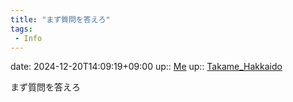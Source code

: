 ```yaml
---
title: "まず質問を答えろ"
tags:
 - Info
---
```


date: 2024-12-20T14:09:19+09:00
up:: [Me](Bar/Novel/Chaos/Me.md)
up:: [Takame_Hakkaido](Bar/Novel/Nacaria/Takame_Hakkaido.md)

まず質問を答えろ